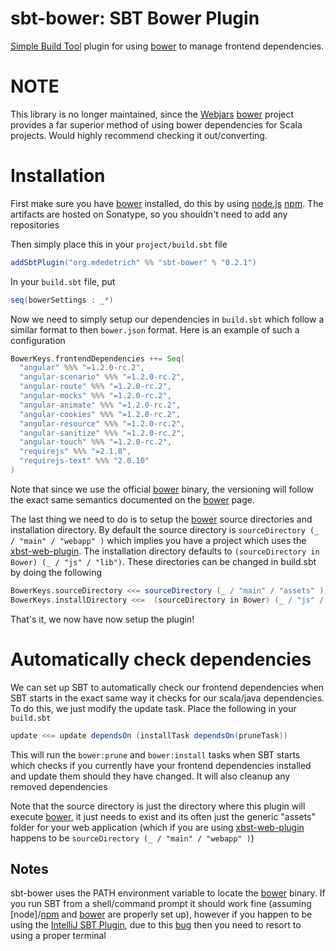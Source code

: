 # sbt-bower: SBT Bower Plugin

[Simple Build Tool] plugin for using [bower] to manage frontend dependencies.

[Simple Build Tool]: http://simple-build-tool.googlecode.com
[bower]: http://bower.io/

# NOTE

This library is no longer maintained, since the [Webjars](http://www.webjars.org/) [bower](http://www.webjars.org/bower) project
provides a far superior method of using bower dependencies for Scala projects. Would highly recommend checking it out/converting.

# Installation
First make sure you have [bower] installed, do this by using [node.js] [npm]. The artifacts are hosted on Sonatype, so
you shouldn't need to add any repositories

Then simply place this in your `project/build.sbt` file

```scala
addSbtPlugin("org.mdedetrich" %% "sbt-bower" % "0.2.1")
```

In your `build.sbt` file, put

```scala
seq(bowerSettings : _*)
```

Now we need to simply setup our dependencies in `build.sbt` which follow a similar format to then `bower.json` format.
Here is an example of such a configuration

```scala
BowerKeys.frontendDependencies ++= Seq(
  "angular" %%% "=1.2.0-rc.2",
  "angular-scenario" %%% "=1.2.0-rc.2",
  "angular-route" %%% "=1.2.0-rc.2",
  "angular-mocks" %%% "=1.2.0-rc.2",
  "angular-animate" %%% "=1.2.0-rc.2",
  "angular-cookies" %%% "=1.2.0-rc.2",
  "angular-resource" %%% "=1.2.0-rc.2",
  "angular-sanitize" %%% "=1.2.0-rc.2",
  "angular-touch" %%% "=1.2.0-rc.2",
  "requirejs" %%% "=2.1.8",
  "requirejs-text" %%% "2.0.10"
)
```

Note that since we use the official [bower] binary, the versioning will follow the exact same semantics
documented on the [bower] page.

The last thing we need to do is to setup the [bower] source directories and installation directory.
By default the source directory is `sourceDirectory (_ / "main" / "webapp" )` which implies you
have a project which uses the [xbst-web-plugin]. The installation directory defaults to
`(sourceDirectory in Bower) (_ / "js" / "lib")`. These directories can be changed in build.sbt by doing
the following

```scala
BowerKeys.sourceDirectory <<= sourceDirectory (_ / "main" / "assets" )
BowerKeys.installDirectory <<=  (sourceDirectory in Bower) (_ / "js" / "myStuffGoesHere")
```

That's it, we now have now setup the plugin!

# Automatically check dependencies

We can set up SBT to automatically check our frontend dependencies when SBT starts in the
exact same way it checks for our scala/java dependencies. To do this, we just modify the
update task. Place the following in your `build.sbt`

```scala
update <<= update dependsOn (installTask dependsOn(pruneTask))
```

This will run the `bower:prune` and `bower:install` tasks when SBT starts which checks if you
currently have your frontend dependencies installed and update them should they have changed.
It will also cleanup any removed dependencies

Note that the source directory is just the directory where this plugin will execute [bower],
it just needs to exist and its often just the generic "assets" folder for your web application
(which if you are using [xbst-web-plugin] happens to be `sourceDirectory (_ / "main" / "webapp" )`)

[node.js]: http://nodejs.org/
[npm]: https://npmjs.org/
[bower]: http://bower.io/
[xbst-web-plugin]: https://github.com/JamesEarlDouglas/xsbt-web-plugin

## Notes

sbt-bower uses the PATH environment variable to locate the [bower] binary. If you run SBT from a
shell/command prompt it should work fine (assuming [node]/[npm] and [bower] are properly set up), however
if you happen to be using the [IntelliJ SBT Plugin], due to this [bug] then you need to resort to
using a proper terminal

[Intellij SBT Plugin]: http://plugins.jetbrains.com/plugin/5007
[bug]: https://github.com/orfjackal/idea-sbt-plugin/issues/83